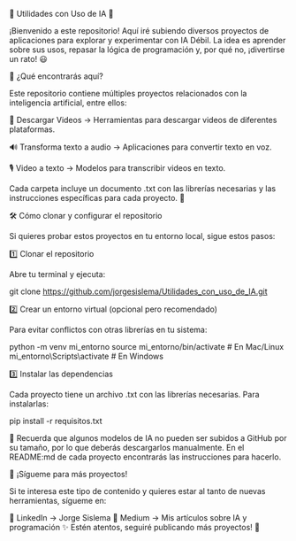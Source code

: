 📌 Utilidades con Uso de IA 🚀

¡Bienvenido a este repositorio! Aquí iré subiendo diversos proyectos de aplicaciones para explorar y experimentar con IA Débil. La idea es aprender sobre sus usos, repasar la lógica de programación y, por qué no, ¡divertirse un rato! 😃

📂 ¿Qué encontrarás aquí?

Este repositorio contiene múltiples proyectos relacionados con la inteligencia artificial, entre ellos:

🎥 Descargar Videos → Herramientas para descargar videos de diferentes plataformas.

🔊 Transforma texto a audio → Aplicaciones para convertir texto en voz.

🎙️ Video a texto → Modelos para transcribir videos en texto.

Cada carpeta incluye un documento .txt con las librerías necesarias y las instrucciones específicas para cada proyecto. 📄

🛠️ Cómo clonar y configurar el repositorio

Si quieres probar estos proyectos en tu entorno local, sigue estos pasos:

1️⃣ Clonar el repositorio

Abre tu terminal y ejecuta:

 git clone https://github.com/jorgesislema/Utilidades_con_uso_de_IA.git

2️⃣ Crear un entorno virtual (opcional pero recomendado)

Para evitar conflictos con otras librerías en tu sistema:

python -m venv mi_entorno
source mi_entorno/bin/activate  # En Mac/Linux
mi_entorno\Scripts\activate  # En Windows

3️⃣ Instalar las dependencias

Cada proyecto tiene un archivo .txt con las librerías necesarias. Para instalarlas:

pip install -r requisitos.txt

📌 Recuerda que algunos modelos de IA no pueden ser subidos a GitHub por su tamaño, por lo que deberás descargarlos manualmente. En el README:md de cada proyecto encontrarás las instrucciones para hacerlo.

🌟 ¡Sígueme para más proyectos!

Si te interesa este tipo de contenido y quieres estar al tanto de nuevas herramientas, sígueme en:

📍 LinkedIn → Jorge Sislema
📍 Medium → Mis artículos sobre IA y programación
✨ Estén atentos, seguiré publicando más proyectos! 🚀
